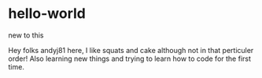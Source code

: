 # hello-world
new to this

Hey folks andyj81 here,
I like squats and cake although not in that perticuler order!
Also learning new things and trying to learn how to code for the first time.
